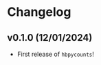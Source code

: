 # Changelog

<!--next-version-placeholder-->

## v0.1.0 (12/01/2024)

- First release of `hbpycounts`!